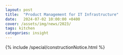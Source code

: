 ```yaml
---
layout: post
title:  "Product Management for IT Infrastructure"
date:   2024-07-02 10:00:00 +0400
cover: /assets/img/news/2023/
tags: kitchen
categories: insight
---
```


{% include /special/constructionNotice.html %}
